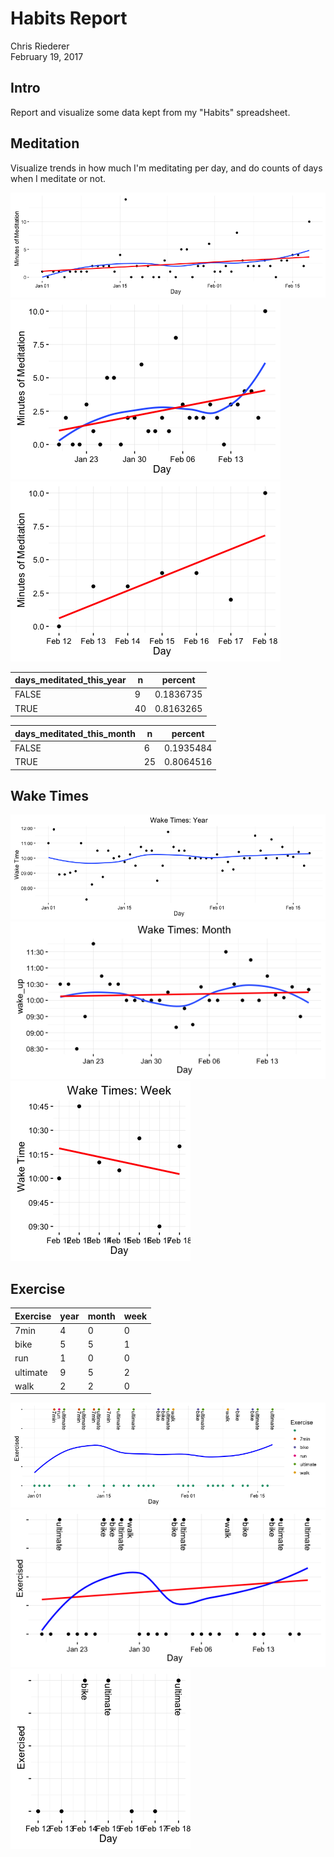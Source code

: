 # Habits Report
Chris Riederer  
February 19, 2017  

## Intro
Report and visualize some data kept from my "Habits" spreadsheet.




## Meditation
Visualize trends in how much I'm meditating per day, and do counts of days when I meditate or not.

![](habits_files/figure-html/unnamed-chunk-2-1.png)
![](habits_files/figure-html/unnamed-chunk-3-1.png)![](habits_files/figure-html/unnamed-chunk-3-2.png)



 days_meditated_this_year | n | percent 
--------------------------|---|---------
          FALSE           | 9 |0.1836735
           TRUE           |40 |0.8163265




 days_meditated_this_month | n | percent 
---------------------------|---|---------
           FALSE           | 6 |0.1935484
           TRUE            |25 |0.8064516


## Wake Times
![](habits_files/figure-html/unnamed-chunk-6-1.png)
![](habits_files/figure-html/unnamed-chunk-7-1.png)
![](habits_files/figure-html/unnamed-chunk-8-1.png)

## Exercise

 Exercise | year  | month  | week 
----------|------ | -------|------
   7min   |   4   |    0   |   0   
   bike   |   5   |    5   |   1   
   run    |   1   |    0   |   0   
 ultimate |   9   |    5   |   2   
   walk   |   2   |    2   |   0   

![](habits_files/figure-html/unnamed-chunk-10-1.png)
![](habits_files/figure-html/unnamed-chunk-11-1.png)
![](habits_files/figure-html/unnamed-chunk-12-1.png)


